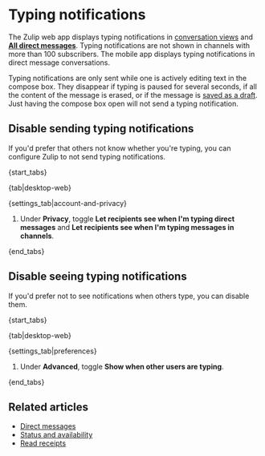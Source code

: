 # Typing notifications

The Zulip web app displays typing notifications in [conversation
views](/help/reading-conversations) and [**All direct
messages**](/help/direct-messages#access-all-dms). Typing
notifications are not shown in channels with more than 100
subscribers. The mobile app displays typing notifications in direct
message conversations.

Typing notifications are only sent while one is actively editing text in
the compose box. They disappear if typing is paused for several seconds,
if all the content of the message is erased, or if the message is
[saved as a draft](/help/view-and-edit-your-message-drafts#save-a-draft).
Just having the compose box open will not send a typing notification.

## Disable sending typing notifications

If you'd prefer that others not know whether you're typing, you can
configure Zulip to not send typing notifications.

{start_tabs}

{tab|desktop-web}

{settings_tab|account-and-privacy}

1. Under **Privacy**, toggle **Let recipients see when I'm typing direct
   messages** and **Let recipients see when I'm typing messages in channels**.

{end_tabs}

## Disable seeing typing notifications

If you'd prefer not to see notifications when others type, you can disable them.

{start_tabs}

{tab|desktop-web}

{settings_tab|preferences}

1. Under **Advanced**, toggle **Show when other users are typing**.

{end_tabs}

## Related articles

* [Direct messages](/help/direct-messages)
* [Status and availability](/help/status-and-availability)
* [Read receipts](/help/read-receipts)
